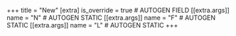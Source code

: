 +++
title = "New"
[extra]
is_override = true # AUTOGEN FIELD
[[extra.args]]
name = "N" # AUTOGEN STATIC
[[extra.args]]
name = "F" # AUTOGEN STATIC
[[extra.args]]
name = "L" # AUTOGEN STATIC
+++